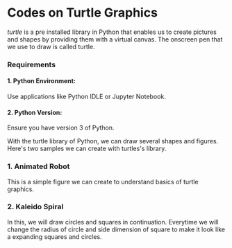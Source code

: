 # Codes on Turtle Graphics

_turtle_ is a pre installed library in Python that enables us to create pictures and shapes by providing them with a virtual canvas. The onscreen pen that we use to draw
is called turtle.

### Requirements
#### 1. Python Environment:
Use applications like Python IDLE or Jupyter Notebook.
#### 2. Python Version:
Ensure you have version 3 of Python.

With the turtle library of Python, we can draw several shapes and figures. Here's two samples we can create with turtles's library.

### 1. Animated Robot
This is a simple figure we can create to understand basics of turtle graphics.
![]()

### 2. Kaleido Spiral
In this, we will draw circles and squares in continuation. Everytime we will change the radius of circle and side dimension of square to make it look like a expanding squares and circles.
![]()
